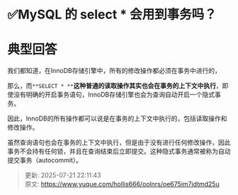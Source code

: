 # ✅MySQL 的 select * 会用到事务吗？

# 典型回答
我们都知道，在InnoDB存储引擎中，所有的修改操作都必须在事务中进行的，



那么，而`**SELECT * **`**这种普通的读取操作其实也会在事务的上下文中执行**，即使没有明确的开启事务语句，InnoDB存储引擎也会为查询自动开启一个隐式事务。



因此，InnoDB的所有操作都可以说是在事务的上下文中执行的，包括读取操作和修改操作。



虽然查询语句也会在事务的上下文中执行，但是由于没有进行任何修改操作，因此事务不会持有任何锁，并且在查询结束后立即提交。这种隐式事务通常被称为自动提交事务（autocommit）。

<font style="color:rgb(55, 65, 81);background-color:rgb(247, 247, 248);"></font>





> 更新: 2025-07-21 22:11:43  
> 原文: <https://www.yuque.com/hollis666/oolnrs/oe675im7idtmd25u>